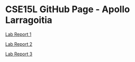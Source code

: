 # CSE15L GitHub Page - Apollo Larragoitia

[Lab Report 1](https://apollolarragoitia.github.io/cse15l-lab-reports/lab-report-1-week-2.html)

[Lab Report 2](https://apollolarragoitia.github.io/cse15l-lab-reports/lab-report-2-week-4.html)

[Lab Report 3](https://apollolarragoitia.github.io/cse15l-lab-reports/lab-report-3-week-6.html)
